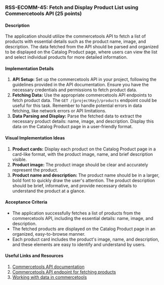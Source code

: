 ### RSS-ECOMM-45: Fetch and Display Product List using Commercetools API (25 points)

#### Description
The application should utilize the commercetools API to fetch a list of products with essential details such as the product name, image, and description. The data fetched from the API should be parsed and organized to be displayed on the Catalog Product page, where users can view the list and select individual products for more detailed information.

#### Implementation Details
1. **API Setup:** Set up the commercetools API in your project, following the guidelines provided in the API documentation. Ensure you have the necessary credentials and permissions to fetch product data.
2. **Fetching Data:** Use the appropriate commercetools API endpoints to fetch product data. The `GET /{projectKey}/products` endpoint could be useful for this task. Remember to handle potential errors in data fetching, like network errors or API limitations.
3. **Data Parsing and Display:** Parse the fetched data to extract the necessary product details: name, image, and description. Display this data on the Catalog Product page in a user-friendly format.

#### Visual Implementation Ideas
1. **Product cards:** Display each product on the Catalog Product page in a card-like format, with the product image, name, and brief description visible.
2. **Product image:** The product image should be clear and accurately represent the product.
3. **Product name and description:** The product name should be in a larger, bold font to quickly draw the user's attention. The product description should be brief, informative, and provide necessary details to understand the product at a glance.

#### Acceptance Criteria
- The application successfully fetches a list of products from the commercetools API, including the essential details: name, image, and description.
- The fetched products are displayed on the Catalog Product page in an organized, easy-to-browse manner.
- Each product card includes the product's image, name, and description, and these elements are easy to identify and understand by users.

#### Useful Links and Resources
1. [Commercetools API documentation](https://docs.commercetools.com/api)
2. [Commercetools API endpoint for fetching products](https://docs.commercetools.com/api/projects/products#query-product)
3. [Working with data in commercetools](https://docs.commercetools.com/api/general-concepts#data-erasure)
